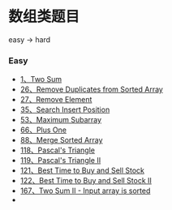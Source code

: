 # 数组类题目

easy -> hard

### Easy

* [1、Two Sum](./001%20Two%20Sum)
* [26、Remove Duplicates from Sorted Array](./026%20Remove%20Duplicates%20from%20Sorted%20Array)
* [27、Remove Element](./027%20Remove%20Element)
* [35、Search Insert Position](./035%20Search%20Insert%20Position)
* [53、Maximum Subarray](./053%20Maximum%20Subarray)
* [66、Plus One](./066%20Plus%20One)
* [88、Merge Sorted Array](./088%20Merge%20Sorted%20Array)
* [118、Pascal's Triangle](./118%20Pascal's%20Triangle)
* [119、Pascal's Triangle II](./119%20Pascal's%20Triangle%20II)
* [121、Best Time to Buy and Sell Stock](./121%20Best%20Time%20to%20Buy%20and%20Sell%20Stock)
* [122、Best Time to Buy and Sell Stock II](./122%20Best%20Time%20to%20Buy%20and%20Sell%20Stock%20II)
* [167、Two Sum II - Input array is sorted](./167%20Two%20Sum%20II%20-%20Input%20array%20is%20sorted)
* []()
